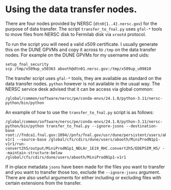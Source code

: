 # Using the data transfer nodes.

There are four nodes provided by NERSC (`dtn0{1..4}.nersc.gov`) for the purpose of data transfer. The script `transfer_to_fnal.py` uses `gfal-*` tools to move files from NERSC disk to Fermilab disk via `xrootd` protocol.

To run the script you will need a valid x509 certificate. I usually generate this on the DUNE GPVMs and copy it across to `/tmp` on the data transfer nodes. For example on the DUNE GPVMs for my username and uids:

```
setup_fnal_security
scp /tmp/x509up_u50363 abooth@dtn01.nersc.gov:/tmp/x509up_u99810
```

The transfer script uses `gfal-*` tools, they are available as standard on the data transfer nodes. `python` however is not available in the usual way. The NERSC service desk advised that it can be access via global common:

```
/global/common/software/nersc/pe/conda-envs/24.1.0/python-3.11/nersc-python/bin/python
```

An example of how to use the `transfer_to_fnal.py` script is as follows:

```
/global/common/software/nersc/pe/conda-envs/24.1.0/python-3.11/nersc-python/bin/python transfer_to_fnal.py --ignore-jsons --destination-base root://fndca1.fnal.gov:1094//pnfs/fnal.gov/usr/dune/persistent/users/abooth/Production/MiniProdN1p1-v1r1 --source-base /global/cfs/cdirs/dune/users/abooth/MiniProdN1p1-v1r1/run-convert2h5/output/MiniProdN1p1_NDLAr_1E19_RHC.convert2h5/EDEPSIM_H5/ --maintain-structure-below /global/cfs/cdirs/dune/users/abooth/MiniProdN1p1-v1r1
```

If in-place metadata `jsons` have been made for the files you want to transfer and you want to transfer those too, exclude the `--ignore-jsons` argument. There are also useful arguments for either including or excluding files with certain extensions from the transfer.

